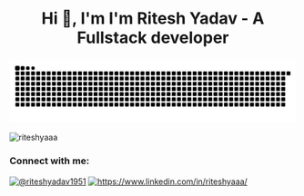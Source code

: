 <h1 align="center">Hi 👋, I'm I'm Ritesh Yadav - A Fullstack developer</h1>
<h3 align="center"></h3>
<img src="https://raw.githubusercontent.com/AkashRajpurohit/AkashRajpurohit/master/assets/github-snake-dark.svg" />
<p align="left"> <img src="https://komarev.com/ghpvc/?username=riteshyaaa&label=Profile%20views&color=0e75b6&style=flat" alt="riteshyaaa" /> </p>

<h3 align="left">Connect with me:</h3>
<p align="left">
<a href="https://twitter.com/@riteshyadav1951" target="blank"><img align="center" src="https://raw.githubusercontent.com/rahuldkjain/github-profile-readme-generator/master/src/images/icons/Social/twitter.svg" alt="@riteshyadav1951" height="30" width="40" /></a>
<a href="https://linkedin.com/in/https://www.linkedin.com/in/riteshyaaa/" target="blank"><img align="center" src="https://raw.githubusercontent.com/rahuldkjain/github-profile-readme-generator/master/src/images/icons/Social/linked-in-alt.svg" alt="https://www.linkedin.com/in/riteshyaaa/" height="30" width="40" /></a>
</p> 

